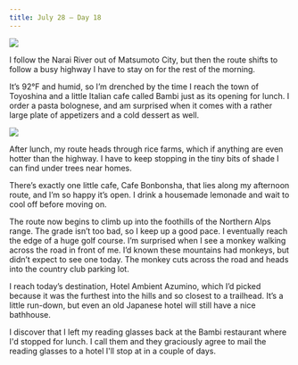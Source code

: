 ```yaml
---
title: July 28 — Day 18
---
```


![](./images/IMG_8652.jpg)

I follow the Narai River out of Matsumoto City, but then the route shifts to follow a busy highway I have to stay on for the rest of the morning.

It’s 92°F and humid, so I’m drenched by the time I reach the town of Toyoshina and a little Italian cafe called Bambi just as its opening for lunch. I order a pasta bolognese, and am surprised when it comes with a rather large plate of appetizers and a cold dessert as well.

![](./images/IMG_8656.jpg)

After lunch, my route heads through rice farms, which if anything are even hotter than the highway. I have to keep stopping in the tiny bits of shade I can find under trees near homes.

There’s exactly one little cafe, Cafe Bonbonsha, that lies along my afternoon route, and I’m so happy it’s open. I drink a housemade lemonade and wait to cool off before moving on.

The route now begins to climb up into the foothills of the Northern Alps range. The grade isn’t too bad, so I keep up a good pace. I eventually reach the edge of a huge golf course. I’m surprised when I see a monkey walking across the road in front of me. I’d known these mountains had monkeys, but didn’t expect to see one today. The monkey cuts across the road and heads into the country club parking lot.

I reach today’s destination, Hotel Ambient Azumino, which I’d picked because it was the furthest into the hills and so closest to a trailhead. It’s a little run-down, but even an old Japanese hotel will still have a nice bathhouse.

I discover that I left my reading glasses back at the Bambi restaurant where I'd stopped for lunch. I call them and they graciously agree to mail the reading glasses to a hotel I'll stop at in a couple of days.
